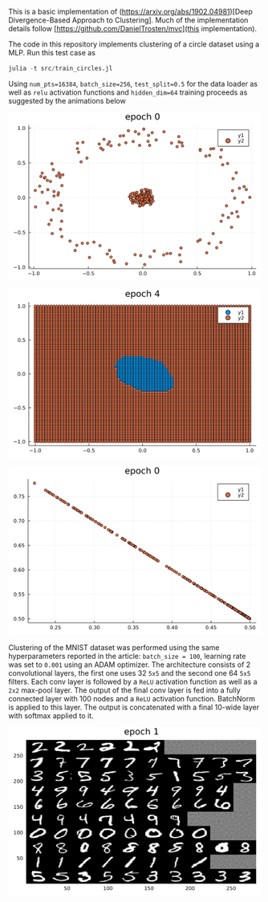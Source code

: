 This is a basic implementation of (https://arxiv.org/abs/1902.04981)[Deep Divergence-Based Approach to Clustering].
Much of the implementation details follow [https://github.com/DanielTrosten/mvc](this implementation).


The code in this repository implements clustering of a circle
dataset using a MLP. Run this test case as
```julia
julia -t src/train_circles.jl
```

Using `num_pts=16384`, `batch_size=256`, `test_split=0.5` for the
data loader as well as `relu` activation functions and `hidden_dim=64` training proceeds as suggested by the animations below

![Points from the dataset with cluster assignment color-coded](https://github.com/rkube/dd_clustering/blob/main/docs/points_epoch.gif)

![Decision boundary of the model](https://github.com/rkube/dd_clustering/blob/main/docs/decision_boundary.gif)

![Cluster assignment in the simplex geometry](https://github.com/rkube/dd_clustering/blob/main/docs/cluster_assignment.gif)


Clustering of the MNIST dataset was performed using the same hyperparameters reported in the article:
`batch_size = 100`, learning rate was set to `0.001` using an ADAM optimizer. The architecture consists of 2 convolutional
layers, the first one uses 32  `5x5` and the second one 64 `5x5` filters. Each conv layer is followed by a `ReLU` activation
function as well as  a `2x2` max-pool layer. The output of the final conv layer is fed into a fully connected layer with
100 nodes and a `ReLU` activation function. BatchNorm is applied to this layer. The output is concatenated with a
final 10-wide layer with softmax applied to it.

![MNIST clustering](https://github.com/rkube/dd_clustering/blob/main/docs/ddc_mnist.gif)
